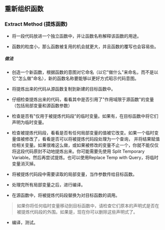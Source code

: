 ## 重新组织函数

### Extract Method (提炼函数)

* 将一段代码放进一个独立函数中，并让函数名称解释该函数的用途。

* 函数的粒度小，那么函数被复用的机会就更大，并且函数的覆写也会容易些。

##### 做法

* 创造一个新函数，根据函数的意图对它命名（以它"做什么"来命名，而不是以它"怎么做"命名），新的函数名称要能够以更好方式昭示代码意图。

* 将提炼出来的代码从源函数复制到新建的目标函数中。

* 仔细检查提炼出来的代码，看看其中是否引用了"作用域限于源函数"的变量（包括局部变量和源函数参数）

* 检查是否有"仅用于被提炼代码段"的临时变量。如果有，在目标函数中将它们声明为临时变量。

* 检查被提炼代码段，看看是否有任何局部变量的值被它改变。如果一个临时变量值被修改了，看看是否可以将被提炼代码段处理为一个查询，
并将结果赋值给相关变量。如果很难这么做，或如果被修改的变量不止一个，你就不能仅仅将这段代码原封不动地提炼出来。你可能需要先使用
Split Temporary Variable。然后再尝试提炼。也可以使用Replace Temp with Query，将临时变量消灭掉。

* 将被提炼代码段中需要读取的局部变量，当作参数传给目标函数。

* 处理完所有局部变量之后，进行编译。

* 在源函数中，将被提炼代码段替换为对目标函数的调用。

> 如果你将任何临时变量移动到目标函数中，请检查它们原本的声明式是否在被提炼代码段的外围。如果是，现在你可以删除这些声明式了。

* 编译，测试。


